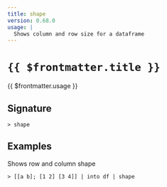 ```yaml
---
title: shape
version: 0.68.0
usage: |
  Shows column and row size for a dataframe
---
```


# <code>{{ $frontmatter.title }}</code>

<div style='white-space: pre-wrap;'>{{ $frontmatter.usage }}</div>

## Signature

```> shape ```

## Examples

Shows row and column shape
```shell
> [[a b]; [1 2] [3 4]] | into df | shape
```

